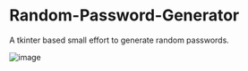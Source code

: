 # Random-Password-Generator

A tkinter based small effort to generate random passwords.

![image](https://user-images.githubusercontent.com/53177368/102920933-92ef7980-44b1-11eb-90f7-cf49262b66c6.png)
